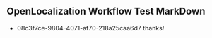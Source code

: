 ## OpenLocalization Workflow Test MarkDown
* 08c3f7ce-9804-4071-af70-218a25caa6d7 thanks!

<!--HONumber=Jul16_HO4-->


